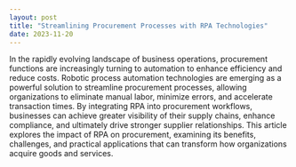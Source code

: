 ```yaml
---
layout: post
title: "Streamlining Procurement Processes with RPA Technologies"
date: 2023-11-20
---
```


In the rapidly evolving landscape of business operations, procurement functions are increasingly turning to automation to enhance efficiency and reduce costs. Robotic process automation technologies are emerging as a powerful solution to streamline procurement processes, allowing organizations to eliminate manual labor, minimize errors, and accelerate transaction times. By integrating RPA into procurement workflows, businesses can achieve greater visibility of their supply chains, enhance compliance, and ultimately drive stronger supplier relationships. This article explores the impact of RPA on procurement, examining its benefits, challenges, and practical applications that can transform how organizations acquire goods and services.
